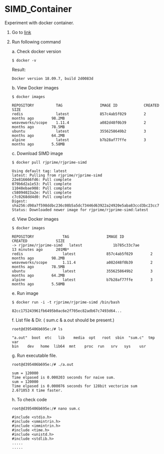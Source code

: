 # SIMD_Container
Experiment with docker container.


1. Go to [link](https://www.katacoda.com/courses/ubuntu/playground)

2. Run following command

    a. Check docker version 
      ```
      $ docker -v
      ```
      Result:
      ```
      Docker version 18.09.7, build 2d0083d
      ```
     
    b. View Docker images 
      ```
      $ docker images
      ```
      ```
      REPOSITORY          TAG                 IMAGE ID            CREATED             SIZE
      redis               latest              857c4ab5f029        2 months ago        98.2MB
      weaveworks/scope    1.11.4              a082d48f0b39        2 months ago        78.5MB
      ubuntu              latest              3556258649b2        3 months ago        64.2MB
      alpine              latest              b7b28af77ffe        3 months ago        5.58MB
      ```
    c. Download SIMD image 
      ```
      $ docker pull rjprime/rjprime-simd
      ```
      ```
      Using default tag: latest
      latest: Pulling from rjprime/rjprime-simd
      22e816666fd6: Pull complete
      079b6d2a1e53: Pull complete
      11048ebae908: Pull complete
      c58094023a2e: Pull complete
      c7c0268dd4d0: Pull complete
      Digest: sha256:d98a7f598ddbc236c08b5a5dc73446d63922a24920e5aba83ccd3bc23cc78e68
      Status: Downloaded newer image for rjprime/rjprime-simd:latest
      ```
    d. View Docker images
      ```
      $ docker images
      ```
      ```
      REPOSITORY             TAG                 IMAGE ID            CREATED             SIZE
      -> rjprime/rjprime-simd   latest              1b785c33c7ae        13 minutes ago      201MB*
      redis                  latest              857c4ab5f029        2 months ago        98.2MB
      weaveworks/scope       1.11.4              a082d48f0b39        2 months ago        78.5MB
      ubuntu                 latest              3556258649b2        3 months ago        64.2MB
      alpine                 latest              b7b28af77ffe        3 months ago        5.58MB
      ```
    e. Run image  
      ```
      $ docker run -i -t rjprime/rjprime-simd /bin/bash
      ```
      ```
      82cc175243961fb6495b0ac6e2f705ec82adb67c7493d64...
      ```
    f. List file & Dir. ( sum.c & a.out should be present.) 
      ```
      root@d395406b695e:/# ls
      ```
      ```
      "a.out"  boot  etc   lib    media  opt   root  sbin  "sum.c"  tmp  var
      bin    dev   home  lib64  mnt    proc  run   srv   sys    usr
      ```
    g. Run executable file.
      ```
      root@d395406b695e:/# ./a.out
      ```
      ```
      sum = 120000
      Time elpased is 0.000203 seconds for naive sum.
      sum = 120000
      Time elpased is 0.000076 seconds for 128bit vectorize sum
      2.671053 X time faster.
      ```
    h. To check code 
      ```
      root@d395406b695e:/# nano sum.c
      ```
      ```
      #include <stdio.h>
      #include <smmintrin.h>
      #include <immintrin.h>
      #include <time.h>
      #include <unistd.h>
      #include <stdlib.h>
      .....
      .....
      ```  
      
      
      
